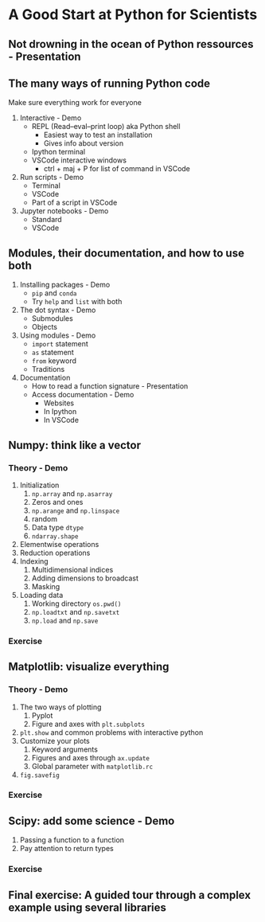 # A Good Start at Python for Scientists


## Not drowning in the ocean of Python ressources - Presentation

## The many ways of running Python code

Make sure everything work for everyone

1. Interactive - Demo
   - REPL (Read–eval–print loop) aka Python shell
      - Easiest way to test an installation
      - Gives info about version
   - Ipython terminal
   - VSCode interactive windows
     - ctrl + maj + P for list of command in VSCode
2. Run scripts - Demo
   - Terminal
   - VSCode
   - Part of a script in VSCode
3. Jupyter notebooks - Demo
   - Standard
   - VSCode

## Modules, their documentation, and how to use both

1. Installing packages - Demo
   - `pip` and `conda`
   - Try `help` and `list` with both
2. The dot syntax - Demo
   - Submodules
   - Objects
3. Using modules - Demo
   - `import` statement
   - `as` statement
   - `from` keyword
   - Traditions
4. Documentation
   - How to read a function signature - Presentation
   - Access documentation - Demo
      - Websites
      - In Ipython
      - In VSCode

## Numpy: think like a vector
### Theory - Demo

1. Initialization
   1. `np.array` and `np.asarray`
   2. Zeros and ones
   3. `np.arange` and `np.linspace`
   4. random
   5. Data type `dtype`
   6. `ndarray.shape`
2. Elementwise operations
3. Reduction operations
4. Indexing
   1. Multidimensional indices
   2. Adding dimensions to broadcast
   3. Masking
5. Loading data
   1. Working directory `os.pwd()`
   2. `np.loadtxt` and `np.savetxt`
   3. `np.load` and `np.save`

### Exercise

## Matplotlib: visualize everything
### Theory - Demo

1. The two ways of plotting
   1. Pyplot
   2. Figure and axes with `plt.subplots`
2. `plt.show` and common problems with interactive python
3. Customize your plots
   1. Keyword arguments
   2. Figures and axes through `ax.update`
   3. Global parameter with `matplotlib.rc`
4. `fig.savefig`

### Exercise

## Scipy: add some science - Demo

1. Passing a function to a function
2. Pay attention to return types

### Exercise

## Final exercise: A guided tour through a complex example using several libraries